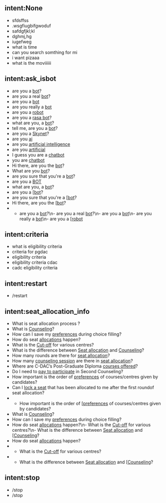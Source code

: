## intent:None
- sfdsffss
- .wsgfiugbifgwoduf
- safdgfjkl;kl
- dghmj,hg
- iugefweg
- what is time
- can you search somthing for mi
- i want pizaaa
- what is the moviiiiii

## intent:ask_isbot
- are you a [bot](bot)?
- are you a real [bot](bot)?
- are you a [bot](bot)
- are you really a [bot](bot)
- are you a [robot](robot)
- are you a [rasa bot](bot)?
- what are you, a [bot](bot)?
- tell me, are you a [bot](bot)?
- are you a [Skynet](robot)?
- are you [ai](bot)
- are you [artificial intelligence](bot)
- are you [artificial](bot)
- I guess you are a [chatbot](robot)
- you are [chatbot](bot)
- Hi there, are you the [bot](bot)?
- What are you [bot](bot)?
- are you sure that you're a [bot](bot)?
- are you a [BOT](bot)
- what are you, a [bot](bot)?
- are you a [[bot](bot](bot))?
- are you sure that you're a [[bot](bot](bot))?
- Hi there, are you the [[bot](bot](bot))?
- - are you a [bot](bot)?\n- are you a real [bot](bot)?\n- are you a [bot](bot)\n- are you really a [bot](bot)\n- are you a [[robot](robot](robot))

## intent:criteria
- what is eligibility criteria
- criteria for pgdac
- eligibility criteria
- eligibility criteria cdac
- cadc eligibility criteria

## intent:restart
- /restart

## intent:seat_allocation_info
- What is seat allocation process ?
- What is [Counseling](counseling)?
- How can I save my [preferences](choice_filling) during choice filling?
- How do seat [allocations](process) happen?
- What is the [Cut-off](cut_off) for various centres?
- What is the difference between [Seat allocation](process) and [Counseling](counseling)?
- How many rounds are there for [seat allocation](process)?
- How many [counseling session](counseling) are there in [seat allocation](process)?
- Where are C-DAC’s Post-Graduate Diploma [courses offered](courses)?
- Do I need to [pay to participate](pay) in Second Counseling?
- How important is the order of [preferences](preferences) of courses/centres given by candidates?
- Can I [lock a seat](lock) that has been allocated to me after the first roundof seat allocation?
- - How important is the order of [[preferences](preferences](preferences)) of courses/centres given by candidates?
- What is [Counseling](counseling)?
- How can I save my [preferences](choice_filling) during choice filling?
- How do seat [allocations](process) happen?\n- What is the [Cut-off](cut_off) for various centres?\n- What is the difference between [Seat allocation](process) and [[Counseling](counseling](counseling))?
- How do seat [allocations](process) happen?
- - What is the [Cut-off](cut_off) for various centres?
- - What is the difference between [Seat allocation](process) and [[Counseling](counseling](counseling))?

## intent:stop
- /stop
- /stop
